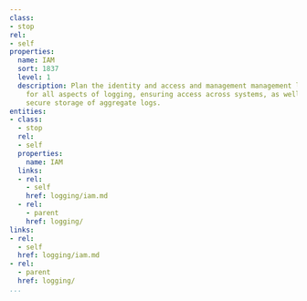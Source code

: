 ```yaml
---
class:
- stop
rel:
- self
properties:
  name: IAM
  sort: 1837
  level: 1
  description: Plan the identity and access and management management layer required
    for all aspects of logging, ensuring access across systems, as well as separate,
    secure storage of aggregate logs.
entities:
- class:
  - stop
  rel:
  - self
  properties:
    name: IAM
  links:
  - rel:
    - self
    href: logging/iam.md
  - rel:
    - parent
    href: logging/
links:
- rel:
  - self
  href: logging/iam.md
- rel:
  - parent
  href: logging/
...
```

